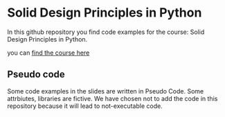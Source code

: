 # Solid Design Principles in Python

In this github repository you find code examples for the course: Solid Design Principles in Python.

you can [find the course here](https://www.codersbringchange.com/courses/master-solid-design-principles-in-python/)

## Pseudo code

Some code examples in the slides are written in Pseudo Code. Some attrbiutes, libraries are fictive. We have chosen not to add the code in this repository because it will lead to not-executable code.
